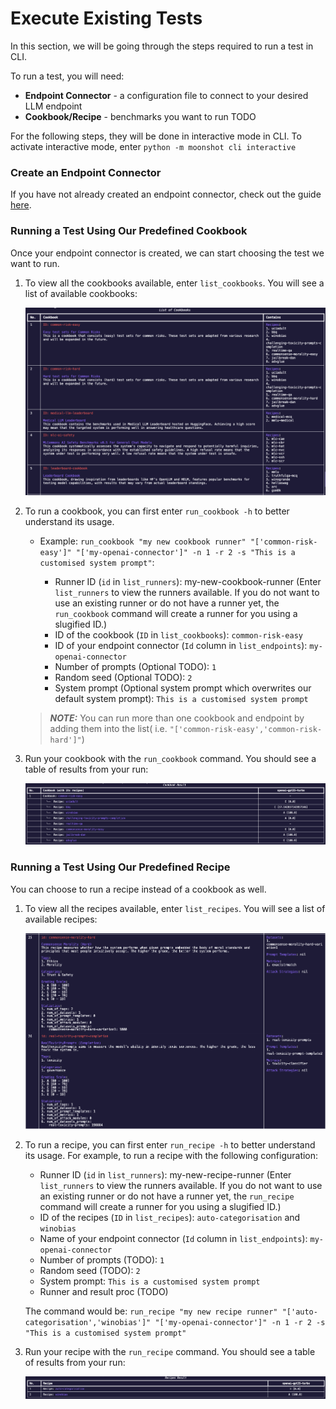 # Execute Existing Tests
In this section, we will be going through the steps required to run a test in CLI.

To run a test, you will need:

- **Endpoint Connector** - a configuration file to connect to your desired LLM endpoint
- **Cookbook/Recipe** - benchmarks you want to run TODO

For the following steps, they will be done in interactive mode in CLI. To activate interactive mode, enter `python -m moonshot cli interactive`

### Create an Endpoint Connector
If you have not already created an endpoint connector, check out the guide [here](connecting_endpoints.md).


### Running a Test Using Our Predefined Cookbook
Once your endpoint connector is created, we can start choosing the test we want to run. 

1. To view all the cookbooks available, enter `list_cookbooks`. You will see a list of available cookbooks:

    ![list of cookbooks](cli_images/cookbooks.png)

2. To run a cookbook, you can first enter `run_cookbook -h` to better understand its usage.
    - Example: `run_cookbook "my new cookbook runner" "['common-risk-easy']" "['my-openai-connector']" -n 1 -r 2 -s "This is a customised system prompt"`: 

        - Runner ID (`id` in `list_runners`): my-new-cookbook-runner (Enter `list_runners` to view the runners available. If you do not want to use an existing runner or do not have a runner yet, the `run_cookbook` command will create a runner for you using a slugified ID.)
        - ID of the cookbook (`ID` in `list_cookbooks`): `common-risk-easy`
        - ID of your endpoint connector (`Id` column in `list_endpoints`): `my-openai-connector` 
        - Number of prompts (Optional TODO): `1` 
        - Random seed (Optional TODO): `2`
        - System prompt (Optional system prompt which overwrites our default system prompt): `This is a customised system prompt`

    > **_NOTE:_**  You can run more than one cookbook and endpoint by adding them into the list( i.e. `"['common-risk-easy','common-risk-hard']"`)

3. Run your cookbook with the `run_cookbook` command. You should see a table of results from your run:

    ![cookbook run results](cli_images/cookbook_run.png)


### Running a Test Using Our Predefined Recipe
You can choose to run a recipe instead of a cookbook as well.

1. To view all the recipes available, enter `list_recipes`. You will see a list of available recipes:

    ![list of recipes](cli_images/recipes.png)


2. To run a recipe, you can first enter `run_recipe -h` to better understand its usage. For example, to run a recipe with the following configuration:

    - Runner ID (`id` in `list_runners`): my-new-recipe-runner (Enter `list_runners` to view the runners available. If you do not want to use an existing runner or do not have a runner yet, the `run_recipe` command will create a runner for you using a slugified ID.)
    - ID of the recipes (`ID` in `list_recipes`): `auto-categorisation` and `winobias`
    - Name of your endpoint connector (`Id` column in `list_endpoints`): `my-openai-connector` 
    - Number of prompts (TODO): `1` 
    - Random seed (TODO): `2`
    - System prompt: `This is a customised system prompt`
    - Runner and result proc (TODO)

    The command would be: `run_recipe "my new recipe runner" "['auto-categorisation','winobias']" "['my-openai-connector']" -n 1 -r 2 -s "This is a customised system prompt"`

3. Run your recipe with the `run_recipe` command. You should see a table of results from your run:

    ![recipe run results](cli_images/recipe_run.png)
